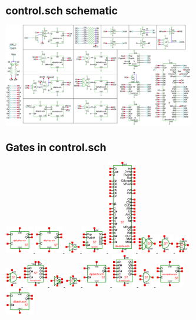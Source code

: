 # control.sch schematic
![control.sch](control.png)
# Gates in control.sch
[ ![dpflipflop](dpflipflop-sym.png) ](dpflipflop.html)
[ ![dflipflop](dflipflop-sym.png) ](dflipflop.html)
[ ![not](not-sym.png) ](not.html)
[ ![sp](sp-sym.png) ](sp.html)
[ ![decode](decode-sym.png) ](decode.html)
[ ![nandor](nandor-sym.png) ](nandor.html)
[ ![nor](nor-sym.png) ](nor.html)
[ ![seli](seli-sym.png) ](seli.html)
[ ![nor3](nor3-sym.png) ](nor3.html)
[ ![fourpd](fourpd-sym.png) ](fourpd.html)
[ ![noverlap](noverlap-sym.png) ](noverlap.html)
[ ![cnot](cnot-sym.png) ](cnot.html)
[ ![diplatch](diplatch-sym.png) ](diplatch.html)
[ ![fiveof8](fiveof8-sym.png) ](fiveof8.html)
[ ![nand](nand-sym.png) ](nand.html)
[ ![sramcellsw](sramcellsw-sym.png) ](sramcellsw.html)
[ ![dilatch](dilatch-sym.png) ](dilatch.html)
